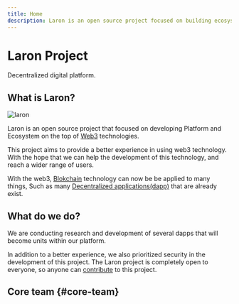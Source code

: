 ```yaml
---
title: Home
description: Laron is an open source project focused on building ecosystems on top of Web3 technologies.
---
```


# Laron Project

Decentralized digital platform.

## What is Laron?

![laron](/laron.svg)

Laron is an open source project that focused on developing <span>Platform</span> and <span>Ecosystem</span> on the top of [Web3](https://ethereum.org/en/web3/) technologies.

This project aims to provide a better experience in using <span>web3</span> technology. With the hope that we can help the development of this technology, and reach a wider range of users.

With the <span>web3</span>, [Blokchain]() technology can now be be applied to many things, Such as many [Decentralized applications(dapp)](https://ethereum.org/id/dapps/#what-are-dapps) that are already exist.

## What do we do?

We are conducting research and development of several <span>dapps</span> that will become units within our platform.

In addition to a better experience, we also prioritized security in the development of this project. The Laron project is completely open to everyone, so anyone can [contribute](https://github.com/laron-tech) to this project.

## Core team {#core-team}
